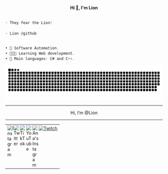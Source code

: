 <p align='center'>
  <b>Hi 👋, I'm Lion</b><br>

```py

◦ They fear the Lion!

◦ Lion @github

```
```csharp

• 🤖 Software Automation.
• 👨🏻‍💻 Learning Web development.
• 🌟 Main languages: C# and C++.
```

<div align="center">
  <img  src="https://github.com/1999AZZAR/1999AZZAR/blob/main/resources/img/grid-snake.svg"
       alt="snake" /></a>
</div>


--------------------------------------
										
 <p align="center"> Hi, I’m @Lion

--------------------------------------

<html>
<head>
</head>
<body>
    <table style="margin: 10 auto;">
        <tr>
            <td>
                <a href="https://simpleicons.now.sh/twitch/6366f1">
                    <img align="center" alt="Twitch" width="20px" src="https://simpleicons.vercel.app/twitch/6366f1" />
                </a>
                <a href="https://simpleicons.vercel.app/instagram/6366f1">
                    <img align="left" alt="Instagram" width="20px" src="https://simpleicons.vercel.app/instagram/6366f1" />
                </a>
                <a href="https://simpleicons.vercel.app/twitter/6366f1">
                    <img align="left" alt="Twitter" width="20px" src="https://simpleicons.vercel.app/twitter/6366f1" />
                </a>
                <a href="https://simpleicons.vercel.app/tiktok/6366f1">
                    <img align="left" alt="TikTok" width="20px" src="https://simpleicons.vercel.app/tiktok/6366f1" />
                </a>
                <a href="https://simpleicons.vercel.app/youtube/6366f1">
                    <img align="left" alt="YouTube" width="20px" src="https://simpleicons.vercel.app/youtube/6366f1" />
                </a>
                <a href="https://instagra.com/anawhty">
                    <img align="left" alt="Ana's Instagram" width="20px" src="https://simpleicons.vercel.app/instagram/6366f1" />
                </a>
            </td>
        </tr>
    </table>
</body>







 

